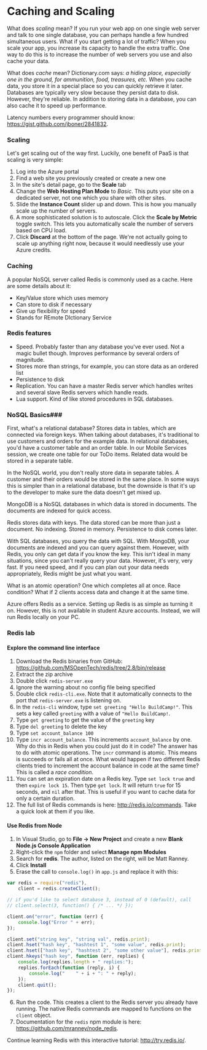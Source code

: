 Caching and Scaling
===================

What does *scaling* mean?  If you run your web app on one single web server and talk to one single database, you can perhaps handle a few hundred simultaneous users.  What if you start getting a lot of traffic?  When you scale your app, you increase its capacity to handle the extra traffic.  One way to do this is to increase the number of web servers you use and also cache your data.

What does *cache* mean?  Dictionary.com says: *a hiding place, especially one in the ground, for ammunition, food, treasures, etc.*  When you cache data, you store it in a special place so you can quickly retrieve it later.  Databases are typically very slow because they persist data to disk.  However, they're reliable.  In addition to storing data in a database, you can also cache it to speed up performance.

Latency numbers every programmer should know: https://gist.github.com/jboner/2841832.

### Scaling ###

Let's get scaling out of the way first.  Luckily, one benefit of PaaS is that scaling is very simple:

1. Log into the Azure portal
2. Find a web site you previously created or create a new one
3. In the site's detail page, go to the **Scale** tab
4. Change the **Web Hosting Plan Mode** to *Basic*.  This puts your site on a dedicated server, not one which you share with other sites.
5. Slide the **Instance Count** slider up and down.  This is how you manually scale up the number of servers.
6. A more sophisticated solution is to autoscale.  Click the **Scale by Metric** toggle switch.  This lets you automatically scale the number of servers based on CPU load.
7. Click **Discard** at the bottom of the page.  We're not actually going to scale up anything right now, because it would needlessly use your Azure credits.

### Caching ###

A popular NoSQL server called Redis is commonly used as a cache.  Here are some details about it:

- Key/Value store which uses memory
- Can store to disk if necessary
- Give up flexibility for speed
- Stands for REmote DIctionary Service


### Redis features ###

- Speed.  Probably faster than any database you've ever used.  Not a magic bullet though.  Improves performance by several orders of magnitude.
- Stores more than strings, for example, you can store data as an ordered list
- Persistence to disk
- Replication.  You can have a master Redis server which handles writes and several slave Redis servers which handle reads.
- Lua support.  Kind of like stored procedures in SQL databases.

### NoSQL Basics###

First, what's a relational database?  Stores data in tables, which are connected via foreign keys.  When talking about databases, it's traditional to use customers and orders for the example data.  In relational databases, you'd have a customer table and an order table.  In our Mobile Services session, we create one table for our ToDo items.  Related data would be stored in a separate table.

In the NoSQL world, you don't really store data in separate tables.  A customer and their orders would be stored in the same place.  In some ways this is simpler than in a relational database, but the downside is that it's up to the developer to make sure the data doesn't get mixed up.

MongoDB is a NoSQL databases in which data is stored in documents.  The documents are indexed for quick access.

Redis stores data with keys.  The data stored can be more than just a document.  No indexing.  Stored in memory.  Persistence to disk comes later.

With SQL databases, you query the data with SQL.  With MongoDB, your documents are indexed and you can query against them.  However, with Redis, you only can get data if you know the key.  This isn't ideal in many situations, since you can't really query your data.  However, it's very, very fast.  If you need speed, and if you can plan out your data needs appropriately, Redis might be just what you want.

What is an atomic operation?  One which completes all at once.  Race condition?  What if 2 clients access data and change it at the same time.

Azure offers Redis as a service.  Setting up Redis is as simple as turning it on.  However, this is not available in student Azure accounts.  Instead, we will run Redis locally on your PC.

### Redis lab ###

#### Explore the command line interface ####

1. Download the Redis binaries from GitHub: https://github.com/MSOpenTech/redis/tree/2.8/bin/release
2. Extract the zip archive
3. Double click `redis-server.exe`
4. Ignore the warning about no config file being specified
5. Double click `redis-cli.exe`.  Note that it automatically connects to the port that `redis-server.exe` is listening on.
6. In the `redis-cli` window, type `set greeting "Hello BuildCamp!"`.  This sets a key called `greeting` with a value of `"Hello BuildCamp!`.
7. Type `get greeting` to get the value of the `greeting` key
8. Type `del greeting` to delete the key
9. Type `set account_balance 100`
10. Type `incr account_balance`.  This increments `account_balance` by one.  Why do this in Redis when you could just do it in code?  The answer has to do with atomic operations.  The `incr` command is atomic.  This means is succeeds or fails all at once.  What would happen if two different Redis clients tried to increment the account balance in code at the same time?  This is called a *race condition*.
11. You can set an expiration date on a Redis key.  Type `set lock true` and then `expire lock 15`.  Then type `get lock`.  It will return `true` for 15 seconds, and `nil` after that.  This is useful if you want to cache data for only a certain duration.
12. The full list of Redis commands is here: http://redis.io/commands.  Take a quick look at them if you like.

#### Use Redis from Node ####

1. In Visual Studio, go to **File -> New Project** and create a new **Blank Node.js Console Application**
2. Right-click the `npm` folder and select **Manage npm Modules**
3. Search for **redis**.  The author, listed on the right, will be Matt Ranney.
4. Click **Install**
5. Erase the call to `console.log()` in `app.js` and replace it with this:

```javascript
var redis = require("redis"),
    client = redis.createClient();

// if you'd like to select database 3, instead of 0 (default), call
// client.select(3, function() { /* ... */ });

client.on("error", function (err) {
    console.log("Error " + err);
});

client.set("string key", "string val", redis.print);
client.hset("hash key", "hashtest 1", "some value", redis.print);
client.hset(["hash key", "hashtest 2", "some other value"], redis.print);
client.hkeys("hash key", function (err, replies) {
    console.log(replies.length + " replies:");
    replies.forEach(function (reply, i) {
        console.log("    " + i + ": " + reply);
    });
    client.quit();
});
```

6. Run the code.  This creates a client to the Redis server you already have running.  The native Redis commands are mapped to functions on the `client` object.
7. Documentation for the `redis` npm module is here: https://github.com/mranney/node_redis.


Continue learning Redis with this interactive tutorial: http://try.redis.io/.

